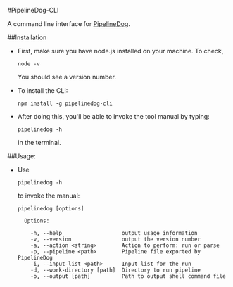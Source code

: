 #PipelineDog-CLI

A command line interface for [PipelineDog](http://pipeline.dog).

##Installation
- First, make sure you have node.js installed on your machine. To check,
  ```
  node -v
  ```
  You should see a version number.

- To install the CLI:
  ```
  npm install -g pipelinedog-cli
  ```

- After doing this, you'll be able to invoke the tool manual by typing:
  ```
  pipelinedog -h
  ```
  in the terminal.

##Usage:
- Use
  ```
  pipelinedog -h
  ```
  to invoke the manual:

  ```
  pipelinedog [options]

    Options:

      -h, --help                   output usage information
      -v, --version                output the version number
      -a, --action <string>        Action to perform: run or parse
      -p, --pipeline <path>        Pipeline file exported by PipelineDog
      -i, --input-list <path>      Input list for the run
      -d, --work-directory [path]  Directory to run pipeline
      -o, --output [path]          Path to output shell command file
  ```